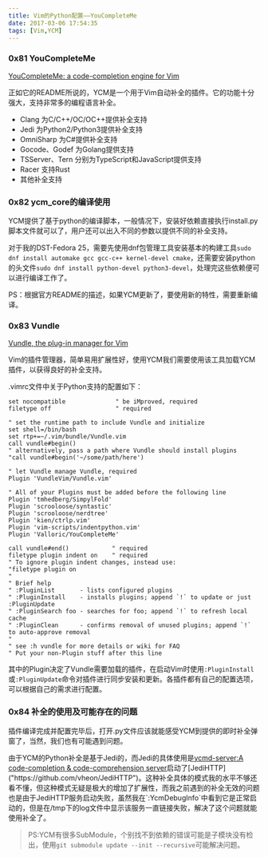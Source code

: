 ```yaml
---
title: Vim的Python配置——YouCompleteMe
date: 2017-03-06 17:54:35
tags: [Vim,YCM]
---
```


### 0x81 YouCompleteMe
[YouCompleteMe: a code-completion engine for Vim]("https://github.com/Valloric/YouCompleteMe")

正如它的README所说的，YCM是一个用于Vim自动补全的插件。它的功能十分强大，支持非常多的编程语言补全。
* Clang 为C/C++/OC/OC++提供补全支持
* Jedi 为Python2/Python3提供补全支持
* OmniSharp 为C#提供补全支持
* Gocode、Godef 为Golang提供支持
* TSServer、Tern 分别为TypeScript和JavaScript提供支持
* Racer 支持Rust
* 其他补全支持

### 0x82 ycm_core的编译使用
YCM提供了基于python的编译脚本，一般情况下，安装好依赖直接执行install.py脚本文件就可以了，用户还可以出入不同的参数以提供不同的补全支持。

对于我的DST-Fedora 25，需要先使用dnf包管理工具安装基本的构建工具`sudo dnf install automake gcc gcc-c++ kernel-devel cmake`，还需要安装python的头文件`sudo dnf install python-devel python3-devel`，处理完这些依赖便可以进行编译工作了。

PS：根据官方README的描述，如果YCM更新了，要使用新的特性，需要重新编译。

### 0x83 Vundle
[Vundle, the plug-in manager for Vim]("https://github.com/VundleVim/Vundle.vim")

Vim的插件管理器，简单易用扩展性好，使用YCM我们需要使用该工具加载YCM插件，以获得良好的补全支持。

.vimrc文件中关于Python支持的配置如下：
```vim
set nocompatible              " be iMproved, required
filetype off                  " required

" set the runtime path to include Vundle and initialize
set shell=/bin/bash
set rtp+=~/.vim/bundle/Vundle.vim
call vundle#begin()
" alternatively, pass a path where Vundle should install plugins
"call vundle#begin('~/some/path/here')

" let Vundle manage Vundle, required
Plugin 'VundleVim/Vundle.vim'

" All of your Plugins must be added before the following line
Plugin 'tmhedberg/SimpylFold'
Plugin 'scrooloose/syntastic'
Plugin 'scrooloose/nerdtree'
Plugin 'kien/ctrlp.vim'
Plugin 'vim-scripts/indentpython.vim'
Plugin 'Valloric/YouCompleteMe'

call vundle#end()            " required
filetype plugin indent on    " required
" To ignore plugin indent changes, instead use:
"filetype plugin on
"
" Brief help
" :PluginList       - lists configured plugins
" :PluginInstall    - installs plugins; append `!` to update or just :PluginUpdate
" :PluginSearch foo - searches for foo; append `!` to refresh local cache
" :PluginClean      - confirms removal of unused plugins; append `!` to auto-approve removal
"
" see :h vundle for more details or wiki for FAQ
" Put your non-Plugin stuff after this line
```
其中的Plugin决定了Vundle需要加载的插件，在启动Vim时使用`:PluginInstall`或`:PluginUpdate`命令对插件进行同步安装和更新。各插件都有自己的配置选项，可以根据自己的需求进行配置。

### 0x84 补全的使用及可能存在的问题
插件编译完成并配置完毕后，打开.py文件应该就能感受YCM到提供的即时补全弹窗了，当然，我们也有可能遇到问题。

由于YCM的Python补全是基于Jedi的，而Jedi的具体使用是[ycmd-server:A code-completion & code-comprehension server]("https://github.com/Valloric/ycmd")启动了[JediHTTP]("https://github.com/vheon/JediHTTP")。这种补全具体的模式我的水平不够还看不懂，但这种模式无疑是极大的增加了扩展性，而我之前遇到的补全无效的问题也是由于JediHTTP服务启动失败，虽然我在`:YcmDebugInfo`中看到它是正常启动的，但是在/tmp下的log文件中显示该服务一直链接失败，解决了这个问题就能使用补全了。

>PS:YCM有很多SubModule，个别找不到依赖的错误可能是子模块没有检出，使用`git submodule update --init --recursive`可能解决问题。